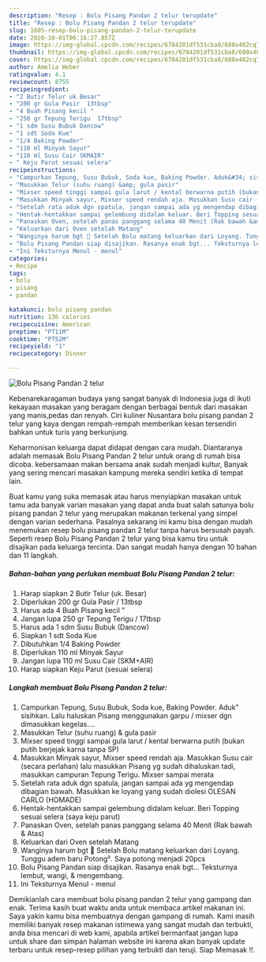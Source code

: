 ```yaml
---
description: "Resep : Bolu Pisang Pandan 2 telur terupdate"
title: "Resep : Bolu Pisang Pandan 2 telur terupdate"
slug: 1605-resep-bolu-pisang-pandan-2-telur-terupdate
date: 2020-10-01T06:16:27.857Z
image: https://img-global.cpcdn.com/recipes/6784281df531cba8/680x482cq70/bolu-pisang-pandan-2-telur-foto-resep-utama.jpg
thumbnail: https://img-global.cpcdn.com/recipes/6784281df531cba8/680x482cq70/bolu-pisang-pandan-2-telur-foto-resep-utama.jpg
cover: https://img-global.cpcdn.com/recipes/6784281df531cba8/680x482cq70/bolu-pisang-pandan-2-telur-foto-resep-utama.jpg
author: Amelia Weber
ratingvalue: 4.1
reviewcount: 8755
recipeingredient:
- "2 Butir Telur uk Besar"
- "200 gr Gula Pasir  13tbsp"
- "4 Buah Pisang kecil "
- "250 gr Tepung Terigu  17tbsp"
- "1 sdm Susu Bubuk Dancow"
- "1 sdt Soda Kue"
- "1/4 Baking Powder"
- "110 ml Minyak Sayur"
- "110 ml Susu Cair SKMAIR"
- " Keju Parut sesuai selera"
recipeinstructions:
- "Campurkan Tepung, Susu Bubuk, Soda kue, Baking Powder. Aduk&#34; sisihkan. Lalu haluskan Pisang menggunakan garpu / mixser dgn dimasukkan kegelas...."
- "Masukkan Telur (suhu ruang) &amp; gula pasir"
- "Mixser speed tinggi sampai gula larut / kental berwarna putih (bukan putih berjejak karna tanpa SP)"
- "Masukkan Minyak sayur, Mixser speed rendah aja. Masukkan Susu cair (secara perlahan) lalu masukkan Pisang yg sudah dihaluskan tadi, masukkan campuran Tepung Terigu. Mixser sampai merata"
- "Setelah rata aduk dgn spatula, jangan sampai ada yg mengendap dibagian bawah. Masukkan ke loyang yang sudah diolesi OLESAN CARLO (HOMADE)"
- "Hentak-hentakkan sampai gelembung didalam keluar. Beri Topping sesuai selera (saya keju parut)"
- "Panaskan Oven, setelah panas panggang selama 40 Menit (Rak bawah &amp; Atas)"
- "Keluarkan dari Oven setelah Matang"
- "Wanginya harum bgt 🍌 Setelah Bolu matang keluarkan dari Loyang. Tunggu adem baru Potong². Saya potong menjadi 20pcs"
- "Bolu Pisang Pandan siap disajikan. Rasanya enak bgt... Teksturnya lembut, wangi, &amp; mengembang."
- "Ini Teksturnya Menul - menul"
categories:
- Recipe
tags:
- bolu
- pisang
- pandan

katakunci: bolu pisang pandan 
nutrition: 136 calories
recipecuisine: American
preptime: "PT11M"
cooktime: "PT52M"
recipeyield: "1"
recipecategory: Dinner

---
```



![Bolu Pisang Pandan 2 telur](https://img-global.cpcdn.com/recipes/6784281df531cba8/680x482cq70/bolu-pisang-pandan-2-telur-foto-resep-utama.jpg)

Kebenarekaragaman budaya yang sangat banyak di Indonesia juga di ikuti kekayaan masakan yang beragam dengan berbagai bentuk dari masakan yang manis,pedas dan renyah. Ciri kuliner Nusantara bolu pisang pandan 2 telur yang kaya dengan rempah-rempah memberikan kesan tersendiri bahkan untuk turis yang berkunjung.


Keharmonisan keluarga dapat didapat dengan cara mudah. Diantaranya adalah memasak Bolu Pisang Pandan 2 telur untuk orang di rumah bisa dicoba. kebersamaan makan bersama anak sudah menjadi kultur, Banyak yang sering mencari masakan kampung mereka sendiri ketika di tempat lain.



Buat kamu yang suka memasak atau harus menyiapkan masakan untuk tamu ada banyak varian masakan yang dapat anda buat salah satunya bolu pisang pandan 2 telur yang merupakan makanan terkenal yang simpel dengan varian sederhana. Pasalnya sekarang ini kamu bisa dengan mudah menemukan resep bolu pisang pandan 2 telur tanpa harus bersusah payah.
Seperti resep Bolu Pisang Pandan 2 telur yang bisa kamu tiru untuk disajikan pada keluarga tercinta. Dan sangat mudah hanya dengan 10 bahan dan 11 langkah.


<!--inarticleads1-->

##### Bahan-bahan yang perlukan membuat Bolu Pisang Pandan 2 telur:

1. Harap siapkan 2 Butir Telur (uk. Besar)
1. Diperlukan 200 gr Gula Pasir / 13tbsp
1. Harus ada 4 Buah Pisang kecil &#34;
1. Jangan lupa 250 gr Tepung Terigu / 17tbsp
1. Harus ada 1 sdm Susu Bubuk (Dancow)
1. Siapkan 1 sdt Soda Kue
1. Dibutuhkan 1/4 Baking Powder
1. Diperlukan 110 ml Minyak Sayur
1. Jangan lupa 110 ml Susu Cair (SKM+AIR)
1. Harap siapkan  Keju Parut (sesuai selera)




<!--inarticleads2-->

##### Langkah membuat  Bolu Pisang Pandan 2 telur:

1. Campurkan Tepung, Susu Bubuk, Soda kue, Baking Powder. Aduk&#34; sisihkan. Lalu haluskan Pisang menggunakan garpu / mixser dgn dimasukkan kegelas....
1. Masukkan Telur (suhu ruang) &amp; gula pasir
1. Mixser speed tinggi sampai gula larut / kental berwarna putih (bukan putih berjejak karna tanpa SP)
1. Masukkan Minyak sayur, Mixser speed rendah aja. Masukkan Susu cair (secara perlahan) lalu masukkan Pisang yg sudah dihaluskan tadi, masukkan campuran Tepung Terigu. Mixser sampai merata
1. Setelah rata aduk dgn spatula, jangan sampai ada yg mengendap dibagian bawah. Masukkan ke loyang yang sudah diolesi OLESAN CARLO (HOMADE)
1. Hentak-hentakkan sampai gelembung didalam keluar. Beri Topping sesuai selera (saya keju parut)
1. Panaskan Oven, setelah panas panggang selama 40 Menit (Rak bawah &amp; Atas)
1. Keluarkan dari Oven setelah Matang
1. Wanginya harum bgt 🍌 Setelah Bolu matang keluarkan dari Loyang. Tunggu adem baru Potong². Saya potong menjadi 20pcs
1. Bolu Pisang Pandan siap disajikan. Rasanya enak bgt... Teksturnya lembut, wangi, &amp; mengembang.
1. Ini Teksturnya Menul - menul




Demikianlah cara membuat bolu pisang pandan 2 telur yang gampang dan enak. Terima kasih buat waktu anda untuk membaca artikel makanan ini. Saya yakin kamu bisa membuatnya dengan gampang di rumah. Kami masih memiliki banyak resep makanan istimewa yang sangat mudah dan terbukti, anda bisa mencari di web kami, apabila artikel bermanfaat jangan lupa untuk share dan simpan halaman website ini karena akan banyak update terbaru untuk resep-resep pilihan yang terbukti dan teruji. Siap Memasak !!. 

